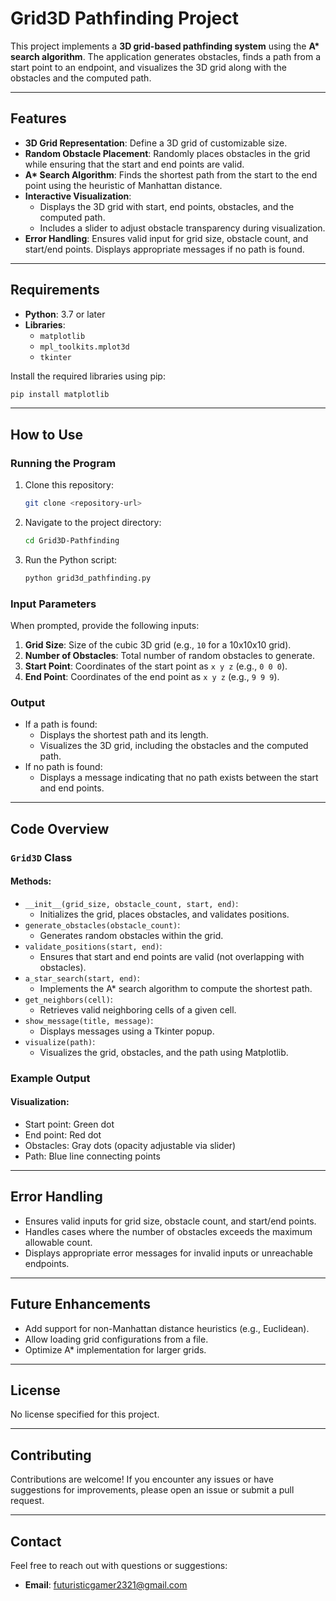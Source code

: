 # Grid3D Pathfinding Project

This project implements a **3D grid-based pathfinding system** using the **A\* search algorithm**. The application generates obstacles, finds a path from a start point to an endpoint, and visualizes the 3D grid along with the obstacles and the computed path.

---

## Features
- **3D Grid Representation**: Define a 3D grid of customizable size.
- **Random Obstacle Placement**: Randomly places obstacles in the grid while ensuring that the start and end points are valid.
- **A\* Search Algorithm**: Finds the shortest path from the start to the end point using the heuristic of Manhattan distance.
- **Interactive Visualization**:
  - Displays the 3D grid with start, end points, obstacles, and the computed path.
  - Includes a slider to adjust obstacle transparency during visualization.
- **Error Handling**: Ensures valid input for grid size, obstacle count, and start/end points. Displays appropriate messages if no path is found.

---

## Requirements
- **Python**: 3.7 or later
- **Libraries**:
  - `matplotlib`
  - `mpl_toolkits.mplot3d`
  - `tkinter`

Install the required libraries using pip:
```bash
pip install matplotlib
```

---

## How to Use

### Running the Program
1. Clone this repository:
   ```bash
   git clone <repository-url>
   ```
2. Navigate to the project directory:
   ```bash
   cd Grid3D-Pathfinding
   ```
3. Run the Python script:
   ```bash
   python grid3d_pathfinding.py
   ```

### Input Parameters
When prompted, provide the following inputs:
1. **Grid Size**: Size of the cubic 3D grid (e.g., `10` for a 10x10x10 grid).
2. **Number of Obstacles**: Total number of random obstacles to generate.
3. **Start Point**: Coordinates of the start point as `x y z` (e.g., `0 0 0`).
4. **End Point**: Coordinates of the end point as `x y z` (e.g., `9 9 9`).

### Output
- If a path is found:
  - Displays the shortest path and its length.
  - Visualizes the 3D grid, including the obstacles and the computed path.
- If no path is found:
  - Displays a message indicating that no path exists between the start and end points.

---

## Code Overview

### `Grid3D` Class
#### Methods:
- `__init__(grid_size, obstacle_count, start, end)`:
  - Initializes the grid, places obstacles, and validates positions.
- `generate_obstacles(obstacle_count)`:
  - Generates random obstacles within the grid.
- `validate_positions(start, end)`:
  - Ensures that start and end points are valid (not overlapping with obstacles).
- `a_star_search(start, end)`:
  - Implements the A\* search algorithm to compute the shortest path.
- `get_neighbors(cell)`:
  - Retrieves valid neighboring cells of a given cell.
- `show_message(title, message)`:
  - Displays messages using a Tkinter popup.
- `visualize(path)`:
  - Visualizes the grid, obstacles, and the path using Matplotlib.

### Example Output
#### Visualization:
- Start point: Green dot
- End point: Red dot
- Obstacles: Gray dots (opacity adjustable via slider)
- Path: Blue line connecting points

---

## Error Handling
- Ensures valid inputs for grid size, obstacle count, and start/end points.
- Handles cases where the number of obstacles exceeds the maximum allowable count.
- Displays appropriate error messages for invalid inputs or unreachable endpoints.

---

## Future Enhancements
- Add support for non-Manhattan distance heuristics (e.g., Euclidean).
- Allow loading grid configurations from a file.
- Optimize A\* implementation for larger grids.

---

## License
No license specified for this project.

---

## Contributing
Contributions are welcome! If you encounter any issues or have suggestions for improvements, please open an issue or submit a pull request.

---

## Contact
Feel free to reach out with questions or suggestions:
- **Email**: futuristicgamer2321@gmail.com


